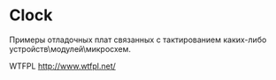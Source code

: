 # Clock

Примеры отладочных плат связанных с тактированием каких-либо устройств\модулей\микросхем. 

WTFPL
http://www.wtfpl.net/
